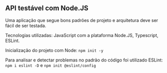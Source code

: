 ## API testável com Node.JS 

Uma aplicação que segue bons padrões de projeto e arquitetura deve ser fácil de ser testada.

Tecnologias utilizadas: JavaScript com a plataforma Node.JS, Typescript, ESLint. 

Inicialização do projeto com Node: ```npm init -y```

Para analisar e detectar problemas no padrão do código foi utilizado ESLint: ```npm i eslint -D``` e ```npm init @eslint/config```


